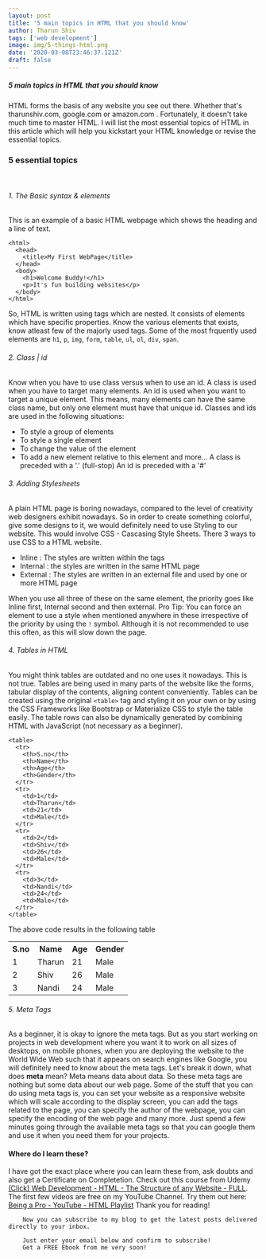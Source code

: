 ```yaml
---
layout: post
title: '5 main topics in HTML that you should know'
author: Tharun Shiv
tags: ['web development']
image: img/5-things-html.png
date: '2020-03-08T23:46:37.121Z'
draft: false
---
```


##### 5 main topics in HTML that you should know

HTML forms the basis of any website you see out there. Whether that's tharunshiv.com, google.com or amazon.com . Fortunately, it doesn't take much time to master HTML. I will list the most essential topics of HTML in this article which will help you kickstart your HTML knowledge or revise the essential topics.

### 5 essential topics

<br/>

###### 1. The Basic syntax & elements

This is an example of a basic HTML webpage which shows the heading and a line of text.

    <html>
      <head>
        <title>My First WebPage</title>
      </head>
      <body>
        <h1>Welcome Buddy!</h1>
        <p>It's fun building websites</p>
      </body>
    </html>

So, HTML is written using tags which are nested. It consists of elements which have specific properties. Know the various elements that exists, know atleast few of the majorly used tags. Some of the most frquently used elements are `h1`, `p`, `img`, `form`, `table`, `ul`, `ol`, `div`, `span`.

###### 2. Class | id

Know when you have to use class versus when to use an id. A class is used when you have to target many elements. An id is used when you want to target a unique element. This means, many elements can have the same class name, but only one element must have that unique id. Classes and ids are used in the following situations:

- To style a group of elements
- To style a single element
- To change the value of the element
- To add a new element relative to this element
  and more...
  A class is preceded with a '.' (full-stop)
  An id is preceded with a '#'

###### 3. Adding Stylesheets

A plain HTML page is boring nowadays, compared to the level of creativity web designers exhibit nowadays. So in order to create something colorful, give some designs to it, we would definitely need to use Styling to our website. This would involve CSS - Cascasing Style Sheets. There 3 ways to use CSS to a HTML website.

- Inline : The styles are written within the tags
- Internal : the styles are written in the same HTML page
- External : The styles are written in an external file and used by one or more HTML page

When you use all three of these on the same element, the priority goes like Inline first, Internal second and then external. Pro Tip: You can force an element to use a style when mentioned anywhere in these irrespective of the priority by using the `!` symbol. Although it is not recommended to use this often, as this will slow down the page.

###### 4. Tables in HTML

You might think tables are outdated and no one uses it nowadays. This is not true. Tables are being used in many parts of the website like the forms, tabular display of the contents, aligning content conveniently. Tables can be created using the original `<table>` tag and styling it on your own or by using the CSS Frameworks like Bootstrap or Materialize CSS to style the table easily. The table rows can also be dynamically generated by combining HTML with JavaScript (not necessary as a beginner).

    <table>
      <tr>
        <th>S.no</th>
        <th>Name</th>
        <th>Age</th>
        <th>Gender</th>
      </tr>
      <tr>
        <td>1</td>
        <td>Tharun</td>
        <td>21</td>
        <td>Male</td>
      </tr>
      <tr>
        <td>2</td>
        <td>Shiv</td>
        <td>26</td>
        <td>Male</td>
      </tr>
      <tr>
        <td>3</td>
        <td>Nandi</td>
        <td>24</td>
        <td>Male</td>
      </tr>
    </table>

The above code results in the following table

  <table>
    <tr>
      <th>S.no</th>
      <th>Name</th>
      <th>Age</th>
      <th>Gender</th>
    </tr>
    <tr>
      <td>1</td>
      <td>Tharun</td>
      <td>21</td>
      <td>Male</td>
    </tr>
    <tr>
      <td>2</td>
      <td>Shiv</td>
      <td>26</td>
      <td>Male</td>
    </tr>
    <tr>
      <td>3</td>
      <td>Nandi</td>
      <td>24</td>
      <td>Male</td>
    </tr>
  </table>

###### 5. Meta Tags

As a beginner, it is okay to ignore the meta tags. But as you start working on projects in web development where you want it to work on all sizes of desktops, on mobile phones, when you are deploying the website to the World Wide Web such that it appears on search engines like Google, you will definitely need to know about the meta tags.
Let's break it down, what does <b>meta</b> mean? Meta means data about data. So these meta tags are nothing but some data about our web page. Some of the stuff that you can do using meta tags is, you can set your website as a responsive website which will scale according to the display screen, you can add the tags related to the page, you can specify the author of the webpage, you can specify the encoding of the web page and many more. Just spend a few minutes going through the available meta tags so that you can google them and use it when you need them for your projects.

#### Where do I learn these?

I have got the exact place where you can learn these from, ask doubts and also get a Certificate on Completetion. Check out this course from Udemy <a href="https://www.udemy.com/course/web-dev-html/?referralCode=1FA3D8CA87D66EE2387A" target="_blank">(Click) Web Development - HTML - The Structure of any Website - FULL</a>. The first few videos are free on my YouTube Channel. Try them out here: <a href="https://www.youtube.com/playlist?list=PLQTwHWAmj18Yn7KKUtyFyj5OUydnomeyf">Being a Pro - YouTube - HTML Playlist</a> Thank you for reading!

        Now you can subscribe to my blog to get the latest posts delivered directly to your inbox.

        Just enter your email below and confirm to subscribe!
        Get a FREE Ebook from me very soon!
